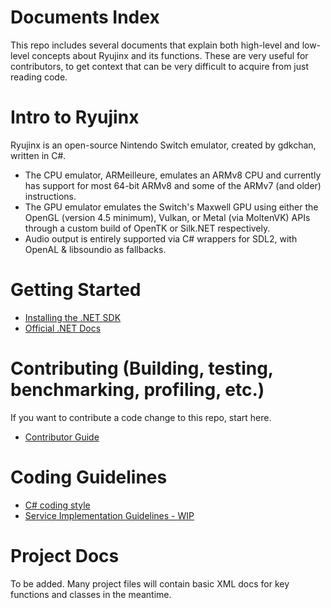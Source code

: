 # Documents Index

This repo includes several documents that explain both high-level and low-level concepts about Ryujinx and its functions. These are very useful for contributors, to get context that can be very difficult to acquire from just reading code.

Intro to Ryujinx
==================

Ryujinx is an open-source Nintendo Switch emulator, created by gdkchan, written in C#. 
* The CPU emulator, ARMeilleure, emulates an ARMv8 CPU and currently has support for most 64-bit ARMv8 and some of the ARMv7 (and older) instructions.
* The GPU emulator emulates the Switch's Maxwell GPU using either the OpenGL (version 4.5 minimum), Vulkan, or Metal (via MoltenVK) APIs through a custom build of OpenTK or Silk.NET respectively.
* Audio output is entirely supported via C# wrappers for SDL2, with OpenAL & libsoundio as fallbacks.

Getting Started
===============

- [Installing the .NET SDK](https://dotnet.microsoft.com/download)
- [Official .NET Docs](https://docs.microsoft.com/dotnet/core/)

Contributing (Building, testing, benchmarking, profiling, etc.)
===============

If you want to contribute a code change to this repo, start here.

- [Contributor Guide](../CONTRIBUTING.md)

Coding Guidelines
=================

- [C# coding style](coding-guidelines/coding-style.md)
- [Service Implementation Guidelines - WIP](https://gist.github.com/gdkchan/84ba88cd50efbe58d1babfaa7cd7c455)

Project Docs
=================

To be added. Many project files will contain basic XML docs for key functions and classes in the meantime.
